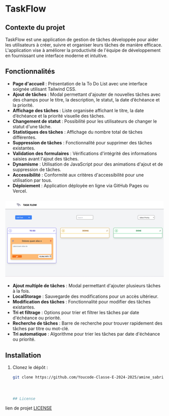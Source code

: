 # TaskFlow

## Contexte du projet
TaskFlow est une application de gestion de tâches développée pour aider les utilisateurs à créer, suivre et organiser leurs tâches de manière efficace. L'application vise à améliorer la productivité de l'équipe de développement en fournissant une interface moderne et intuitive.

## Fonctionnalités
- **Page d'accueil** : Présentation de la To Do List avec une interface soignée utilisant Tailwind CSS.
- **Ajout de tâches** : Modal permettant d'ajouter de nouvelles tâches avec des champs pour le titre, la description, le statut, la date d’échéance et la priorité.
- **Affichage des tâches** : Liste organisée affichant le titre, la date d’échéance et la priorité visuelle des tâches.
- **Changement de statut** : Possibilité pour les utilisateurs de changer le statut d'une tâche.
- **Statistiques des tâches** : Affichage du nombre total de tâches différentes.
- **Suppression de tâches** : Fonctionnalité pour supprimer des tâches existantes.
- **Validation des formulaires** : Vérifications d'intégrité des informations saisies avant l'ajout des tâches.
- **Dynamisme** : Utilisation de JavaScript pour des animations d'ajout et de suppression de tâches.
- **Accessibilité** : Conformité aux critères d'accessibilité pour une utilisation par tous.
- **Déploiement** : Application déployée en ligne via GitHub Pages ou Vercel.

### ![alt text](./assets/images/image.png)
- **Ajout multiple de tâches** : Modal permettant d'ajouter plusieurs tâches à la fois.
- **LocalStorage** : Sauvegarde des modifications pour un accès ultérieur.
- **Modification des tâches** : Fonctionnalité pour modifier des tâches existantes.
- **Tri et filtrage** : Options pour trier et filtrer les tâches par date d'échéance ou priorité.
- **Recherche de tâches** : Barre de recherche pour trouver rapidement des tâches par titre ou mot-clé.
- **Tri automatique** : Algorithme pour trier les tâches par date d'échéance ou priorité.

## Installation
1. Clonez le dépôt :
   ```bash
   git clone https://github.com/Youcode-Classe-E-2024-2025/amine_sabri_Task_Flow

   

   ## License
lien de projet  [LICENSE](https://youcode-classe-e-2024-2025.github.io/amine_sabri_Task_Flow/)

